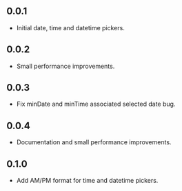 ## 0.0.1

* Initial date, time and datetime pickers.

## 0.0.2

* Small performance improvements.

## 0.0.3

* Fix minDate and minTime associated selected date bug.

## 0.0.4

* Documentation and small performance improvements.

## 0.1.0

* Add AM/PM format for time and datetime pickers.